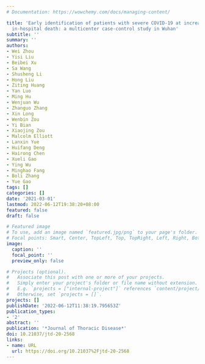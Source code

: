 ```yaml
---
# Documentation: https://wowchemy.com/docs/managing-content/

title: 'Early identification of patients with severe COVID-19 at increased risk of
  in-hospital death: a multicenter case-control study in Wuhan'
subtitle: ''
summary: ''
authors:
- Wei Zhou
- Yisi Liu
- Beibei Xu
- Sa Wang
- Shusheng Li
- Hong Liu
- Ziting Huang
- Yan Luo
- Ming Hu
- Wenjuan Wu
- Zhanguo Zhang
- Xin Long
- Wenbin Zou
- Yi Bian
- Xiaojing Zou
- Malcolm Elliott
- Lanxin Yue
- Huifang Deng
- Hairong Chen
- Xueli Gao
- Ying Wu
- Minghao Fang
- Boli Zhang
- Yue Gao
tags: []
categories: []
date: '2021-03-01'
lastmod: 2022-06-12T19:38:20+08:00
featured: false
draft: false

# Featured image
# To use, add an image named `featured.jpg/png` to your page's folder.
# Focal points: Smart, Center, TopLeft, Top, TopRight, Left, Right, BottomLeft, Bottom, BottomRight.
image:
  caption: ''
  focal_point: ''
  preview_only: false

# Projects (optional).
#   Associate this post with one or more of your projects.
#   Simply enter your project's folder or file name without extension.
#   E.g. `projects = ["internal-project"]` references `content/project/deep-learning/index.md`.
#   Otherwise, set `projects = []`.
projects: []
publishDate: '2022-06-12T11:38:19.795653Z'
publication_types:
- '2'
abstract: ''
publication: '*Journal of Thoracic Disease*'
doi: 10.21037/jtd-20-2568
links:
- name: URL
  url: https://doi.org/10.21037%2Fjtd-20-2568
---
```

